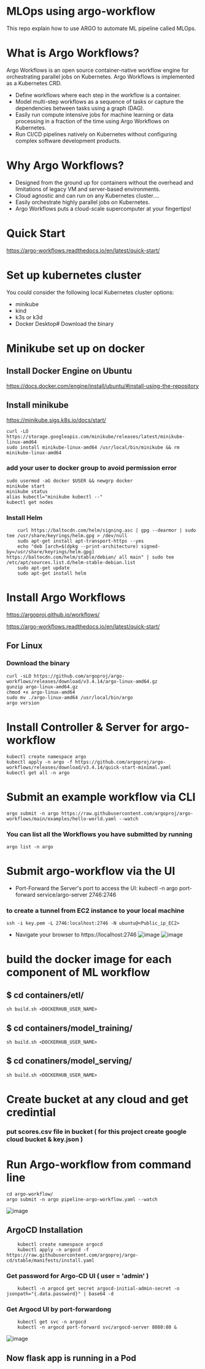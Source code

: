 # MLOps using argo-workflow
This repo explain how to use ARGO to automate ML pipeline called MLOps.
# What is Argo Workflows?
Argo Workflows is an open source container-native workflow engine for orchestrating parallel jobs on Kubernetes. Argo Workflows is implemented as a Kubernetes CRD.
- Define workflows where each step in the workflow is a container.
- Model multi-step workflows as a sequence of tasks or capture the dependencies between tasks using a graph (DAG).
- Easily run compute intensive jobs for machine learning or data processing in a fraction of the time using Argo Workflows on Kubernetes.
- Run CI/CD pipelines natively on Kubernetes without configuring complex software development products.
# Why Argo Workflows?
- Designed from the ground up for containers without the overhead and limitations of legacy VM and server-based environments.
- Cloud agnostic and can run on any Kubernetes cluster....
- Easily orchestrate highly parallel jobs on Kubernetes.
- Argo Workflows puts a cloud-scale supercomputer at your fingertips!
# Quick Start
https://argo-workflows.readthedocs.io/en/latest/quick-start/
# Set up kubernetes cluster 
You could consider the following local Kubernetes cluster options:
- minikube
- kind
- k3s or k3d
- Docker Desktop# Download the binary
# Minikube set up on docker
## Install Docker Engine on Ubuntu
https://docs.docker.com/engine/install/ubuntu/#install-using-the-repository
## Install minikube
https://minikube.sigs.k8s.io/docs/start/

    curl -LO https://storage.googleapis.com/minikube/releases/latest/minikube-linux-amd64
    sudo install minikube-linux-amd64 /usr/local/bin/minikube && rm minikube-linux-amd64

### add your user to docker group to avoid permission error
    sudo usermod -aG docker $USER && newgrp docker
    minikube start
    minikube status
    alias kubectl="minikube kubectl --"
    kubectl get nodes
### Install Helm
        curl https://baltocdn.com/helm/signing.asc | gpg --dearmor | sudo tee /usr/share/keyrings/helm.gpg > /dev/null
        sudo apt-get install apt-transport-https --yes
        echo "deb [arch=$(dpkg --print-architecture) signed-by=/usr/share/keyrings/helm.gpg] https://baltocdn.com/helm/stable/debian/ all main" | sudo tee /etc/apt/sources.list.d/helm-stable-debian.list
        sudo apt-get update
        sudo apt-get install helm

# Install Argo Workflows  
https://argoproj.github.io/workflows/

https://argo-workflows.readthedocs.io/en/latest/quick-start/
## For Linux
### Download the binary
    curl -sLO https://github.com/argoproj/argo-workflows/releases/download/v3.4.14/argo-linux-amd64.gz
    gunzip argo-linux-amd64.gz
    chmod +x argo-linux-amd64
    sudo mv ./argo-linux-amd64 /usr/local/bin/argo
    argo version
# Install Controller & Server for argo-workflow
    kubectl create namespace argo
    kubectl apply -n argo -f https://github.com/argoproj/argo-workflows/releases/download/v3.4.14/quick-start-minimal.yaml
    kubectl get all -n argo
# Submit an example workflow via CLI
    argo submit -n argo https://raw.githubusercontent.com/argoproj/argo-workflows/main/examples/hello-world.yaml --watch
### You can list all the Workflows you have submitted by running 
    argo list -n argo

# Submit argo-workflow via the UI
- Port-Forward the Server's port to access the UI:
    kubectl -n argo port-forward service/argo-server 2746:2746
### to create a tunnel from EC2 instance to your local machine
    ssh -i key.pem -L 2746:localhost:2746 -N ubuntu@<Public_ip_EC2>
- Navigate your browser to https://localhost:2746
![image](https://github.com/sayyed-123/argo-workflow/assets/166358159/544da679-e827-4b8e-af65-d4ee6ff106ae)
![image](https://github.com/sayyed-123/argo-workflow/assets/166358159/db763107-a26f-413d-80d6-bbdc44963d4b)

# build the docker image for each component of ML workflow
##  $ cd containers/etl/
    sh build.sh <DOCKERHUB_USER_NAME>

##  $ cd containers/model_training/
    sh build.sh <DOCKERHUB_USER_NAME>

##  $ cd conatiners/model_serving/
    sh build.sh <DOCKERHUB_USER_NAME>

# Create bucket at any cloud and get credintial
### put scores.csv file in bucket ( for this project create google cloud bucket & key.json )

# Run Argo-workflow from command line
    cd argo-workflow/
    argo submit -n argo pipeline-argo-workflow.yaml --watch 

![image](https://github.com/sayyed-123/argo-workflow/assets/166358159/0a71a827-1d4e-4575-98ac-ccde75fbe14f)

## ArgoCD Installation
        kubectl create namespace argocd
        kubectl apply -n argocd -f https://raw.githubusercontent.com/argoproj/argo-cd/stable/manifests/install.yaml 
### Get password for Argo-CD UI ( user = 'admin' )
        kubectl -n argocd get secret argocd-initial-admin-secret -o jsonpath="{.data.password}" | base64 -d
### Get Argocd UI by port-forwardong
        kubectl get svc -n argocd 
        kubectl -n argocd port-forward svc/argocd-server 8080:80 & 

![image](https://github.com/sayyed-123/argo-workflow/assets/166358159/afb29f44-ef86-4b53-8487-6c0d0318811e)

## Now flask app is running in a Pod

####



